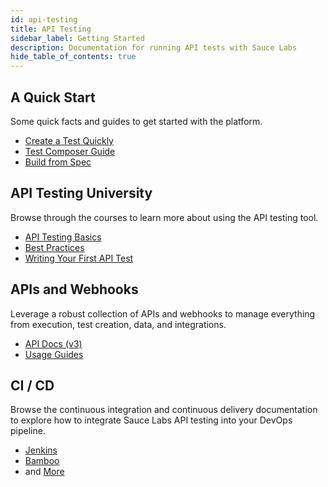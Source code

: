 ```yaml
---
id: api-testing
title: API Testing
sidebar_label: Getting Started
description: Documentation for running API tests with Sauce Labs
hide_table_of_contents: true
---
```


<div class="box-wrapper" markdown="1">
  <div class="box box1 card">
    <div class="container">
    <h2>A Quick Start</h2>
    <p>Some quick facts and guides to get started with the platform.</p>
    <ul>
        <li><a href="/api-testing/quick-start">Create a Test Quickly</a></li>
        <li><a href="/api-testing/quick-start/composer">Test Composer Guide</a></li>
        <li><a href="/api-testing/quick-start/build-from-spec">Build from Spec</a></li>
    </ul>
    </div>
  </div>
  <div class="box box2 card">
    <div class="container">
    <h2>API Testing University</h2>
    <p>Browse through the courses to learn more about using the API testing tool.</p>
    <ul>
        <li><a href="https://training.saucelabs.com/codelabs/Module1-APITesting/index.html?index=..%2F..apiTesting#0">API Testing Basics</a></li>
        <li><a href="https://training.saucelabs.com/codelabs/Module2-APITesting/index.html?index=..%2F..apiTesting#0">Best Practices</a></li>
        <li><a href="https://training.saucelabs.com/codelabs/Module3-APITesting/index.html?index=..%2F..apiTesting#0">Writing Your First API Test</a></li>
    </ul>
    </div>
  </div>
  <div class="box box3 card">
    <div class="container">
    <h2>APIs and Webhooks</h2>
    <p>Leverage a robust collection of APIs and webhooks to manage everything from execution, test creation, data, and integrations.</p>
    <ul>
        <li><a href="/api-testing/api/v3">API Docs (v3)</a></li>
        <li><a href="/api-testing/api/using-the-api">Usage Guides</a></li>
    </ul>
    </div>
  </div>
  <div class="box box4 card">
    <div class="container">
    <h2>CI / CD</h2>
    <p>Browse the continuous integration and continuous delivery documentation to explore how to integrate Sauce Labs API testing into your DevOps pipeline.</p>
    <ul>
        <li><a href="/api-testing/ci/jenkins/using-the-api">Jenkins</a></li>
        <li><a href="/api-testing/ci/connecting-with-bamboo">Bamboo</a></li>
        <li>and <a href="/api-testing/ci/apif-auto">More</a></li>
    </ul>
    </div>
  </div>
</div>